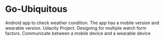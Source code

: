# Go-Ubiquitous
Android app  to check weather condition. The app has a mobile version and wearable version. Udacity Project. 
Designing for multiple watch form factors.
Communicate between a mobile device and a wearable device
